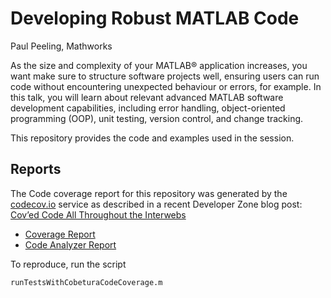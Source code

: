 # Developing Robust MATLAB Code
Paul Peeling, Mathworks

As the size and complexity of your MATLAB® application increases, you want make sure to structure software projects well, ensuring users can run code without encountering unexpected behaviour or errors, for example. In this talk, you will learn about relevant advanced MATLAB software development capabilities, including error handling, object-oriented programming (OOP), unit testing, version control, and change tracking.

This repository provides the code and examples used in the session.

## Reports
The Code coverage report for this repository was generated by the [codecov.io](https://codecov.io) service as described in a recent Developer Zone blog post: [Cov’ed Code All Throughout the Interwebs](https://blogs.mathworks.com/developer/2018/04/17/codecov-and-cobertura/)

* [Coverage Report](https://codecov.io/gh/ppeeling/robust-matlab-2018/tree/master/tbx/robust2018)
* [Code Analyzer Report](https://e3bd5779.ngrok.io/github/ppeeling/robust-matlab-2018)

To reproduce, run the script 
```
runTestsWithCobeturaCodeCoverage.m
```